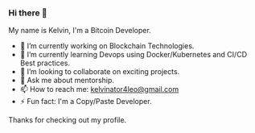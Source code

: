 ### Hi there 👋

My name is Kelvin, I'm a Bitcoin Developer.

- 🔭 I’m currently working on Blockchain Technologies.
- 🌱 I’m currently learning Devops using Docker/Kubernetes and CI/CD Best practices.
- 👯 I’m looking to collaborate on exciting projects.
- 💬 Ask me about mentorship.
- 📫 How to reach me: kelvinator4leo@gmail.com
- ⚡ Fun fact: I'm a Copy/Paste Developer.

Thanks for checking out my profile.
